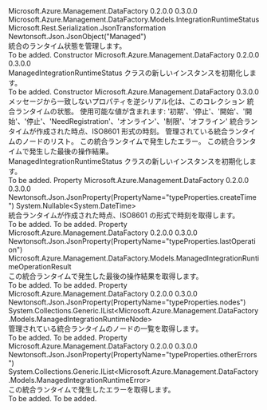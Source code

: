 <Type Name="ManagedIntegrationRuntimeStatus" FullName="Microsoft.Azure.Management.DataFactory.Models.ManagedIntegrationRuntimeStatus">
  <TypeSignature Language="C#" Value="public class ManagedIntegrationRuntimeStatus : Microsoft.Azure.Management.DataFactory.Models.IntegrationRuntimeStatus" />
  <TypeSignature Language="ILAsm" Value=".class public auto ansi beforefieldinit ManagedIntegrationRuntimeStatus extends Microsoft.Azure.Management.DataFactory.Models.IntegrationRuntimeStatus" />
  <TypeSignature Language="DocId" Value="T:Microsoft.Azure.Management.DataFactory.Models.ManagedIntegrationRuntimeStatus" />
  <TypeSignature Language="VB.NET" Value="Public Class ManagedIntegrationRuntimeStatus&#xA;Inherits IntegrationRuntimeStatus" />
  <TypeSignature Language="F#" Value="type ManagedIntegrationRuntimeStatus = class&#xA;    inherit IntegrationRuntimeStatus" />
  <AssemblyInfo>
    <AssemblyName>Microsoft.Azure.Management.DataFactory</AssemblyName>
    <AssemblyVersion>0.2.0.0</AssemblyVersion>
    <AssemblyVersion>0.3.0.0</AssemblyVersion>
  </AssemblyInfo>
  <Base>
    <BaseTypeName>Microsoft.Azure.Management.DataFactory.Models.IntegrationRuntimeStatus</BaseTypeName>
  </Base>
  <Interfaces />
  <Attributes>
    <Attribute>
      <AttributeName>Microsoft.Rest.Serialization.JsonTransformation</AttributeName>
    </Attribute>
    <Attribute>
      <AttributeName>Newtonsoft.Json.JsonObject("Managed")</AttributeName>
    </Attribute>
  </Attributes>
  <Docs>
    <summary>
            統合のランタイム状態を管理します。
            </summary>
    <remarks>To be added.</remarks>
  </Docs>
  <Members>
    <Member MemberName=".ctor">
      <MemberSignature Language="C#" Value="public ManagedIntegrationRuntimeStatus ();" />
      <MemberSignature Language="ILAsm" Value=".method public hidebysig specialname rtspecialname instance void .ctor() cil managed" />
      <MemberSignature Language="DocId" Value="M:Microsoft.Azure.Management.DataFactory.Models.ManagedIntegrationRuntimeStatus.#ctor" />
      <MemberSignature Language="VB.NET" Value="Public Sub New ()" />
      <MemberType>Constructor</MemberType>
      <AssemblyInfo>
        <AssemblyName>Microsoft.Azure.Management.DataFactory</AssemblyName>
        <AssemblyVersion>0.2.0.0</AssemblyVersion>
        <AssemblyVersion>0.3.0.0</AssemblyVersion>
      </AssemblyInfo>
      <Parameters />
      <Docs>
        <summary>
            ManagedIntegrationRuntimeStatus クラスの新しいインスタンスを初期化します。
            </summary>
        <remarks>To be added.</remarks>
      </Docs>
    </Member>
    <Member MemberName=".ctor">
      <MemberSignature Language="C#" Value="public ManagedIntegrationRuntimeStatus (System.Collections.Generic.IDictionary&lt;string,object&gt; additionalProperties = null, string state = null, Nullable&lt;DateTime&gt; createTime = null, System.Collections.Generic.IList&lt;Microsoft.Azure.Management.DataFactory.Models.ManagedIntegrationRuntimeNode&gt; nodes = null, System.Collections.Generic.IList&lt;Microsoft.Azure.Management.DataFactory.Models.ManagedIntegrationRuntimeError&gt; otherErrors = null, Microsoft.Azure.Management.DataFactory.Models.ManagedIntegrationRuntimeOperationResult lastOperation = null);" />
      <MemberSignature Language="ILAsm" Value=".method public hidebysig specialname rtspecialname instance void .ctor(class System.Collections.Generic.IDictionary`2&lt;string, object&gt; additionalProperties, string state, valuetype System.Nullable`1&lt;valuetype System.DateTime&gt; createTime, class System.Collections.Generic.IList`1&lt;class Microsoft.Azure.Management.DataFactory.Models.ManagedIntegrationRuntimeNode&gt; nodes, class System.Collections.Generic.IList`1&lt;class Microsoft.Azure.Management.DataFactory.Models.ManagedIntegrationRuntimeError&gt; otherErrors, class Microsoft.Azure.Management.DataFactory.Models.ManagedIntegrationRuntimeOperationResult lastOperation) cil managed" />
      <MemberSignature Language="DocId" Value="M:Microsoft.Azure.Management.DataFactory.Models.ManagedIntegrationRuntimeStatus.#ctor(System.Collections.Generic.IDictionary{System.String,System.Object},System.String,System.Nullable{System.DateTime},System.Collections.Generic.IList{Microsoft.Azure.Management.DataFactory.Models.ManagedIntegrationRuntimeNode},System.Collections.Generic.IList{Microsoft.Azure.Management.DataFactory.Models.ManagedIntegrationRuntimeError},Microsoft.Azure.Management.DataFactory.Models.ManagedIntegrationRuntimeOperationResult)" />
      <MemberSignature Language="VB.NET" Value="Public Sub New (Optional additionalProperties As IDictionary(Of String, Object) = null, Optional state As String = null, Optional createTime As Nullable(Of DateTime) = null, Optional nodes As IList(Of ManagedIntegrationRuntimeNode) = null, Optional otherErrors As IList(Of ManagedIntegrationRuntimeError) = null, Optional lastOperation As ManagedIntegrationRuntimeOperationResult = null)" />
      <MemberSignature Language="F#" Value="new Microsoft.Azure.Management.DataFactory.Models.ManagedIntegrationRuntimeStatus : System.Collections.Generic.IDictionary&lt;string, obj&gt; * string * Nullable&lt;DateTime&gt; * System.Collections.Generic.IList&lt;Microsoft.Azure.Management.DataFactory.Models.ManagedIntegrationRuntimeNode&gt; * System.Collections.Generic.IList&lt;Microsoft.Azure.Management.DataFactory.Models.ManagedIntegrationRuntimeError&gt; * Microsoft.Azure.Management.DataFactory.Models.ManagedIntegrationRuntimeOperationResult -&gt; Microsoft.Azure.Management.DataFactory.Models.ManagedIntegrationRuntimeStatus" Usage="new Microsoft.Azure.Management.DataFactory.Models.ManagedIntegrationRuntimeStatus (additionalProperties, state, createTime, nodes, otherErrors, lastOperation)" />
      <MemberType>Constructor</MemberType>
      <AssemblyInfo>
        <AssemblyName>Microsoft.Azure.Management.DataFactory</AssemblyName>
        <AssemblyVersion>0.3.0.0</AssemblyVersion>
      </AssemblyInfo>
      <Parameters>
        <Parameter Name="additionalProperties" Type="System.Collections.Generic.IDictionary&lt;System.String,System.Object&gt;" />
        <Parameter Name="state" Type="System.String" />
        <Parameter Name="createTime" Type="System.Nullable&lt;System.DateTime&gt;" />
        <Parameter Name="nodes" Type="System.Collections.Generic.IList&lt;Microsoft.Azure.Management.DataFactory.Models.ManagedIntegrationRuntimeNode&gt;" />
        <Parameter Name="otherErrors" Type="System.Collections.Generic.IList&lt;Microsoft.Azure.Management.DataFactory.Models.ManagedIntegrationRuntimeError&gt;" />
        <Parameter Name="lastOperation" Type="Microsoft.Azure.Management.DataFactory.Models.ManagedIntegrationRuntimeOperationResult" />
      </Parameters>
      <Docs>
        <param name="additionalProperties">メッセージから一致しないプロパティを逆シリアル化は、このコレクション</param>
        <param name="state">統合ランタイムの状態。 使用可能な値が含まれます: '初期'、'停止'、'開始'、'開始'、'停止'、'NeedRegistration'、'オンライン'、'制限'、'オフライン'</param>
        <param name="createTime">統合ランタイムが作成された時点、ISO8601 形式の時刻。</param>
        <param name="nodes">管理されている統合ランタイムのノードのリスト。</param>
        <param name="otherErrors">この統合ランタイムで発生したエラー。</param>
        <param name="lastOperation">この統合ランタイムで発生した最後の操作結果。</param>
        <summary>
            ManagedIntegrationRuntimeStatus クラスの新しいインスタンスを初期化します。
            </summary>
        <remarks>To be added.</remarks>
      </Docs>
    </Member>
    <Member MemberName="CreateTime">
      <MemberSignature Language="C#" Value="public Nullable&lt;DateTime&gt; CreateTime { get; }" />
      <MemberSignature Language="ILAsm" Value=".property instance valuetype System.Nullable`1&lt;valuetype System.DateTime&gt; CreateTime" />
      <MemberSignature Language="DocId" Value="P:Microsoft.Azure.Management.DataFactory.Models.ManagedIntegrationRuntimeStatus.CreateTime" />
      <MemberSignature Language="VB.NET" Value="Public ReadOnly Property CreateTime As Nullable(Of DateTime)" />
      <MemberSignature Language="F#" Value="member this.CreateTime : Nullable&lt;DateTime&gt;" Usage="Microsoft.Azure.Management.DataFactory.Models.ManagedIntegrationRuntimeStatus.CreateTime" />
      <MemberType>Property</MemberType>
      <AssemblyInfo>
        <AssemblyName>Microsoft.Azure.Management.DataFactory</AssemblyName>
        <AssemblyVersion>0.2.0.0</AssemblyVersion>
        <AssemblyVersion>0.3.0.0</AssemblyVersion>
      </AssemblyInfo>
      <Attributes>
        <Attribute>
          <AttributeName>Newtonsoft.Json.JsonProperty(PropertyName="typeProperties.createTime")</AttributeName>
        </Attribute>
      </Attributes>
      <ReturnValue>
        <ReturnType>System.Nullable&lt;System.DateTime&gt;</ReturnType>
      </ReturnValue>
      <Docs>
        <summary>
            統合ランタイムが作成された時点、ISO8601 の形式で時刻を取得します。
            </summary>
        <value>To be added.</value>
        <remarks>To be added.</remarks>
      </Docs>
    </Member>
    <Member MemberName="LastOperation">
      <MemberSignature Language="C#" Value="public Microsoft.Azure.Management.DataFactory.Models.ManagedIntegrationRuntimeOperationResult LastOperation { get; }" />
      <MemberSignature Language="ILAsm" Value=".property instance class Microsoft.Azure.Management.DataFactory.Models.ManagedIntegrationRuntimeOperationResult LastOperation" />
      <MemberSignature Language="DocId" Value="P:Microsoft.Azure.Management.DataFactory.Models.ManagedIntegrationRuntimeStatus.LastOperation" />
      <MemberSignature Language="VB.NET" Value="Public ReadOnly Property LastOperation As ManagedIntegrationRuntimeOperationResult" />
      <MemberSignature Language="F#" Value="member this.LastOperation : Microsoft.Azure.Management.DataFactory.Models.ManagedIntegrationRuntimeOperationResult" Usage="Microsoft.Azure.Management.DataFactory.Models.ManagedIntegrationRuntimeStatus.LastOperation" />
      <MemberType>Property</MemberType>
      <AssemblyInfo>
        <AssemblyName>Microsoft.Azure.Management.DataFactory</AssemblyName>
        <AssemblyVersion>0.2.0.0</AssemblyVersion>
        <AssemblyVersion>0.3.0.0</AssemblyVersion>
      </AssemblyInfo>
      <Attributes>
        <Attribute>
          <AttributeName>Newtonsoft.Json.JsonProperty(PropertyName="typeProperties.lastOperation")</AttributeName>
        </Attribute>
      </Attributes>
      <ReturnValue>
        <ReturnType>Microsoft.Azure.Management.DataFactory.Models.ManagedIntegrationRuntimeOperationResult</ReturnType>
      </ReturnValue>
      <Docs>
        <summary>
            この統合ランタイムで発生した最後の操作結果を取得します。
            </summary>
        <value>To be added.</value>
        <remarks>To be added.</remarks>
      </Docs>
    </Member>
    <Member MemberName="Nodes">
      <MemberSignature Language="C#" Value="public System.Collections.Generic.IList&lt;Microsoft.Azure.Management.DataFactory.Models.ManagedIntegrationRuntimeNode&gt; Nodes { get; }" />
      <MemberSignature Language="ILAsm" Value=".property instance class System.Collections.Generic.IList`1&lt;class Microsoft.Azure.Management.DataFactory.Models.ManagedIntegrationRuntimeNode&gt; Nodes" />
      <MemberSignature Language="DocId" Value="P:Microsoft.Azure.Management.DataFactory.Models.ManagedIntegrationRuntimeStatus.Nodes" />
      <MemberSignature Language="VB.NET" Value="Public ReadOnly Property Nodes As IList(Of ManagedIntegrationRuntimeNode)" />
      <MemberSignature Language="F#" Value="member this.Nodes : System.Collections.Generic.IList&lt;Microsoft.Azure.Management.DataFactory.Models.ManagedIntegrationRuntimeNode&gt;" Usage="Microsoft.Azure.Management.DataFactory.Models.ManagedIntegrationRuntimeStatus.Nodes" />
      <MemberType>Property</MemberType>
      <AssemblyInfo>
        <AssemblyName>Microsoft.Azure.Management.DataFactory</AssemblyName>
        <AssemblyVersion>0.2.0.0</AssemblyVersion>
        <AssemblyVersion>0.3.0.0</AssemblyVersion>
      </AssemblyInfo>
      <Attributes>
        <Attribute>
          <AttributeName>Newtonsoft.Json.JsonProperty(PropertyName="typeProperties.nodes")</AttributeName>
        </Attribute>
      </Attributes>
      <ReturnValue>
        <ReturnType>System.Collections.Generic.IList&lt;Microsoft.Azure.Management.DataFactory.Models.ManagedIntegrationRuntimeNode&gt;</ReturnType>
      </ReturnValue>
      <Docs>
        <summary>
            管理されている統合ランタイムのノードの一覧を取得します。
            </summary>
        <value>To be added.</value>
        <remarks>To be added.</remarks>
      </Docs>
    </Member>
    <Member MemberName="OtherErrors">
      <MemberSignature Language="C#" Value="public System.Collections.Generic.IList&lt;Microsoft.Azure.Management.DataFactory.Models.ManagedIntegrationRuntimeError&gt; OtherErrors { get; }" />
      <MemberSignature Language="ILAsm" Value=".property instance class System.Collections.Generic.IList`1&lt;class Microsoft.Azure.Management.DataFactory.Models.ManagedIntegrationRuntimeError&gt; OtherErrors" />
      <MemberSignature Language="DocId" Value="P:Microsoft.Azure.Management.DataFactory.Models.ManagedIntegrationRuntimeStatus.OtherErrors" />
      <MemberSignature Language="VB.NET" Value="Public ReadOnly Property OtherErrors As IList(Of ManagedIntegrationRuntimeError)" />
      <MemberSignature Language="F#" Value="member this.OtherErrors : System.Collections.Generic.IList&lt;Microsoft.Azure.Management.DataFactory.Models.ManagedIntegrationRuntimeError&gt;" Usage="Microsoft.Azure.Management.DataFactory.Models.ManagedIntegrationRuntimeStatus.OtherErrors" />
      <MemberType>Property</MemberType>
      <AssemblyInfo>
        <AssemblyName>Microsoft.Azure.Management.DataFactory</AssemblyName>
        <AssemblyVersion>0.2.0.0</AssemblyVersion>
        <AssemblyVersion>0.3.0.0</AssemblyVersion>
      </AssemblyInfo>
      <Attributes>
        <Attribute>
          <AttributeName>Newtonsoft.Json.JsonProperty(PropertyName="typeProperties.otherErrors")</AttributeName>
        </Attribute>
      </Attributes>
      <ReturnValue>
        <ReturnType>System.Collections.Generic.IList&lt;Microsoft.Azure.Management.DataFactory.Models.ManagedIntegrationRuntimeError&gt;</ReturnType>
      </ReturnValue>
      <Docs>
        <summary>
            この統合ランタイムで発生したエラーを取得します。
            </summary>
        <value>To be added.</value>
        <remarks>To be added.</remarks>
      </Docs>
    </Member>
  </Members>
</Type>